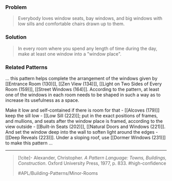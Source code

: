### Problem
>Everybody loves window seats, bay windows, and big windows with low sills and comfortable chairs drawn up to them.

### Solution
>In every room where you spend any length of time during the day, make at least one window into a "window place".

### Related Patterns
... this pattern helps complete the arrangement of the windows given by [[Entrance Room (130)]], [[Zen View (134)]], [[Light on Two Sides of Every Room (159)]], [[Street Windows (164)]]. According to the pattern, at least one of the windows in each room needs to be shaped in such a way as to increase its usefulness as a space.

Make it low and self-contained if there is room for that - [[Alcoves (179)]] keep the sill low - [[Low Sill (222)]]; put in the exact positions of frames, and mullions, and seats after the window place is framed, according to the view outside - [[Built-in Seats (202)]], [[Natural Doors and Windows (221)]]. And set the window deep into the wall to soften light around the edges - [[Deep Reveals (223)]]. Under a sloping roof, use [[Dormer Windows (231)]] to make this pattern ...

---

> [!cite]- Alexander, Christopher. _A Pattern Language: Towns, Buildings, Construction_. Oxford University Press, 1977, p. 833.
> #high-confidence
>
> #APL/Building-Patterns/Minor-Rooms
